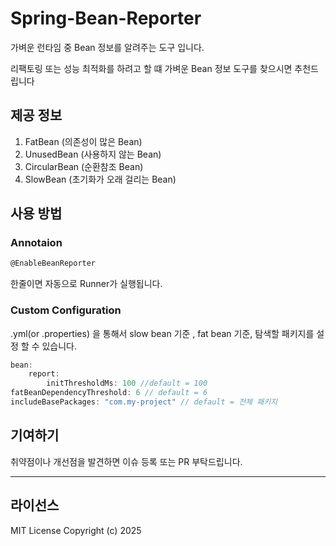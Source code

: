 # Spring-Bean-Reporter

가벼운 런타임 중 Bean 정보를 알려주는 도구 입니다.

리팩토링 또는 성능 최적화를 하려고 할 떄 가벼운 Bean 정보 도구를 찾으시면 추천드립니다

## 제공 정보

1. FatBean (의존성이 많은 Bean)
2. UnusedBean (사용하지 않는 Bean)
3. CircularBean (순환참조 Bean)
4. SlowBean (초기화가 오래 걸리는 Bean)

## 사용 방법

### Annotaion

```jsx
@EnableBeanReporter
```

한줄이면 자동으로 Runner가 실행됩니다.

### Custom Configuration

.yml(or .properties) 을 통해서 slow bean 기준 , fat bean 기준, 탐색할 패키지를 설정 할 수 있습니다.

```jsx
bean:
    report:
        initThresholdMs: 100 //default = 100
fatBeanDependencyThreshold: 6 // default = 6
includeBasePackages: "com.my-project" // default = 전체 패키지
```

## 기여하기

취약점이나 개선점을 발견하면 이슈 등록 또는 PR 부탁드립니다.

---

## 라이선스

MIT License
Copyright (c) 2025